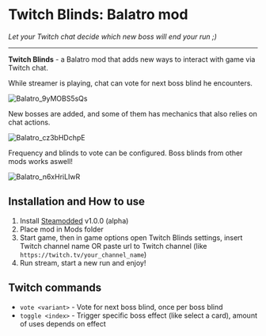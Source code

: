 # Twitch Blinds: Balatro mod
*Let your Twitch chat decide which new boss will end your run ;)*

---

**Twitch Blinds** - a Balatro mod that adds new ways to interact with game via Twitch chat.

While streamer is playing, chat can vote for next boss blind he encounters.

![Balatro_9yMOBS5sQs](https://github.com/user-attachments/assets/984c2ea7-8810-4c75-b920-59d08cc27c84)

New bosses are added, and some of them has mechanics that also relies on chat actions.

![Balatro_cz3bHDchpE](https://github.com/user-attachments/assets/164a7145-d59a-4c84-addf-96ae4286d701)

Frequency and blinds to vote can be configured. Boss blinds from other mods works aswell!

![Balatro_n6xHriLIwR](https://github.com/user-attachments/assets/6006146e-bc06-4291-a1da-8e019e37ad11)



## Installation and How to use
1. Install [Steamodded](https://github.com/Steamopollys/Steamodded) v1.0.0 (alpha)
2. Place mod in Mods folder
3. Start game, then in game options open Twitch Blinds settings, insert Twitch channel name OR paste url to Twitch channel (like `https://twitch.tv/your_channel_name`)
4. Run stream, start a new run and enjoy!

## Twitch commands
- `vote <variant>` - Vote for next boss blind, once per boss blind
- `toggle <index>` - Trigger specific boss effect (like select a card), amount of uses depends on effect
